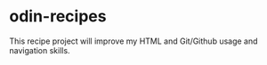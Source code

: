 # odin-recipes
This recipe project will improve my  HTML and Git/Github usage and navigation skills.